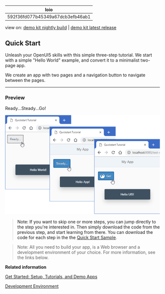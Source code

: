 <!-- loio592f36fd077b45349a67dcb3efb46ab1 -->

| loio |
| -----|
| 592f36fd077b45349a67dcb3efb46ab1 |

<div id="loio">

view on: [demo kit nightly build](https://openui5nightly.hana.ondemand.com/#/topic/592f36fd077b45349a67dcb3efb46ab1) | [demo kit latest release](https://openui5.hana.ondemand.com/#/topic/592f36fd077b45349a67dcb3efb46ab1)</div>

## Quick Start

Unleash your OpenUI5 skills with this simple three-step tutorial. We start with a simple "Hello World" example, and convert it to a minimalist two-page app.

We create an app with two pages and a navigation button to navigate between the pages.

***

### Preview

  
  
Ready...Steady...Go!<a name="loio592f36fd077b45349a67dcb3efb46ab1__fig_vf2_vfl_4s"/>

 ![](loio443918d392b94ec58e0f84df6ec54d46_LowRes.png "Ready...Steady...Go!") 

> Note:
> If you want to skip one or more steps, you can jump directly to the step you're interested in. Then simply download the code from the previous step, and start learning from there. You can download the code for each step in the the [Quick Start Sample](https://openui5.hana.ondemand.com/#/entity/sap.m.tutorial.quickstart). 
> 
> 

> Note:
> All you need to build your app, is a Web browser and a development environment of your choice. For more information, see the links below.
> 
> 

**Related information**  


[Get Started: Setup, Tutorials, and Demo Apps](Get_Started_Setup,_Tutorials,_and_Demo_Apps_8b49fc1.md)

[Development Environment](Development_Environment_7bb04e0.md)

